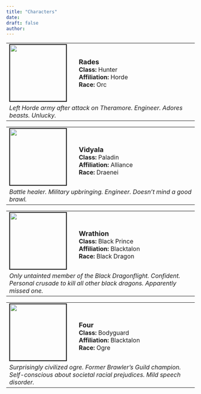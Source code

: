 ```yaml
---
title: "Characters"
date: 
draft: false
author: 
---
```

<table border="0"><tr><td width="170" valign="middle"><img size-full wp-image-2070" src="https://web.archive.org/web/20170726155311im_/http://fromdraenor.com/wp-content/uploads/2011/10/characters_rades.jpg" border="2" width="150" height="150"/></td>
<p><td><b><font size="+1">Rades</font></b><br/>
<b>Class:</b> Hunter<br/>
<b>Affiliation:</b> Horde<br/>
<b>Race:</b> Orc
</td>
</tr>
<p><tr><td colspan="2"><em>Left Horde army after attack on Theramore. Engineer. Adores beasts. Unlucky.</em></td>
</tr>
</table>
<table border="0"><tr><td width="170"><img size-full wp-image-2070" src="https://web.archive.org/web/20170726155311im_/http://fromdraenor.com/wp-content/uploads/2011/10/characters_vid.jpg" border="2" width="150" height="150"/></td>
<p><td><br/>
<b><font size="+1">Vidyala</font></b><br/>
<b>Class:</b> Paladin<br/>
<b>Affiliation:</b> Alliance<br/>
<b>Race:</b> Draenei
</td>
</tr>
<p><tr><td colspan="2"><em>Battle healer. Military upbringing. Engineer. Doesn&#8217;t mind a good brawl. </em></td>
</tr>
</table>
<table border="0"><tr><td width="170"><img size-full wp-image-2070" src="https://web.archive.org/web/20170726155311im_/http://fromdraenor.com/wp-content/uploads/2011/10/characters_wrathion.jpg" border="2" width="150" height="150"/></td>
<p><td><br/>
<b><font size="+1">Wrathion</font></b><br/>
<b>Class:</b> Black Prince<br/>
<b>Affiliation:</b> Blacktalon<br/>
<b>Race:</b> Black Dragon
</td>
</tr>
<p><tr><td colspan="2"><em>Only untainted member of the Black Dragonflight. Confident. Personal crusade to kill all other black dragons. Apparently missed one.</em></td>
</tr>
</table>
<table border="0"><tr><td width="170"><img size-full wp-image-2070" src="https://web.archive.org/web/20170726155311im_/http://fromdraenor.com/wp-content/uploads/2011/10/characters_four.jpg" border="2" width="150" height="150"/></td>
<p><td><br/>
<b><font size="+1">Four</font></b><br/>
<b>Class:</b> Bodyguard<br/>
<b>Affiliation:</b> Blacktalon<br/>
<b>Race:</b> Ogre
</td>
</tr>
<p><tr><td colspan="2"><em>Surprisingly civilized ogre. Former Brawler&#8217;s Guild champion. Self-conscious about societal racial prejudices. Mild speech disorder.</em></td>
</tr>
</table>